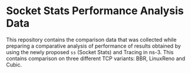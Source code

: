 # Socket Stats Performance Analysis Data

This repository contains the comparison data that was collected while preparing a comparative analysis of performance of results obtained by using the newly proposed `ss` (Socket Stats) and Tracing in ns-3. This contains comparison on three different TCP variants: BBR, LinuxReno and Cubic.
